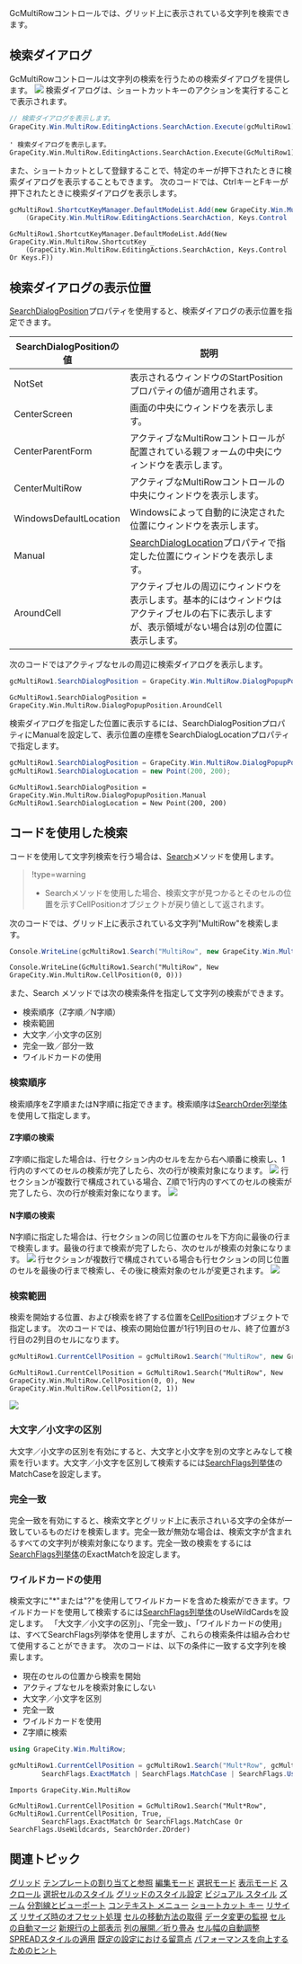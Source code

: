 GcMultiRowコントロールでは、グリッド上に表示されている文字列を検索できます。

## 検索ダイアログ

GcMultiRowコントロールは文字列の検索を行うための検索ダイアログを提供します。
![](/DOCUMENT_SITE_LINK_PREFIX_HERE/document-site-files/images/f148c511-6e98-4b55-9904-150a375d5825/images/userguide/grid_search_01.png)
検索ダイアログは、ショートカットキーのアクションを実行することで表示されます。

```csharp
// 検索ダイアログを表示します。
GrapeCity.Win.MultiRow.EditingActions.SearchAction.Execute(gcMultiRow1);
```

```vbnet
' 検索ダイアログを表示します。
GrapeCity.Win.MultiRow.EditingActions.SearchAction.Execute(GcMultiRow1);
```

また、ショートカットとして登録することで、特定のキーが押下されたときに検索ダイアログを表示することもできます。
次のコードでは、CtrlキーとFキーが押下されたときに検索ダイアログを表示します。

```csharp
gcMultiRow1.ShortcutKeyManager.DefaultModeList.Add(new GrapeCity.Win.MultiRow.ShortcutKey
    (GrapeCity.Win.MultiRow.EditingActions.SearchAction, Keys.Control | Keys.F));
```

```vbnet
GcMultiRow1.ShortcutKeyManager.DefaultModeList.Add(New GrapeCity.Win.MultiRow.ShortcutKey _
    (GrapeCity.Win.MultiRow.EditingActions.SearchAction, Keys.Control Or Keys.F))
```

## 検索ダイアログの表示位置

[SearchDialogPosition](gcdocsite__documentlink?toc-item-id=e7c66e0b-2d12-4efa-834c-e6804052b99c)プロパティを使用すると、検索ダイアログの表示位置を指定できます。

| SearchDialogPositionの値 | 説明 |
| ---------------------- | --- |
| NotSet | 表示されるウィンドウのStartPositionプロパティの値が適用されます。 |
| CenterScreen | 画面の中央にウィンドウを表示します。 |
| CenterParentForm | アクティブなMultiRowコントロールが配置されている親フォームの中央にウィンドウを表示します。 |
| CenterMultiRow | アクティブなMultiRowコントロールの中央にウィンドウを表示します。 |
| WindowsDefaultLocation | Windowsによって自動的に決定された位置にウィンドウを表示します。 |
| Manual | [SearchDialogLocation](gcdocsite__documentlink?toc-item-id=2bc03a2f-fb70-4bb3-b114-12b60164f5d2)プロパティで指定した位置にウィンドウを表示します。 |
| AroundCell | アクティブセルの周辺にウィンドウを表示します。基本的にはウィンドウはアクティブセルの右下に表示しますが、表示領域がない場合は別の位置に表示します。 |

次のコードではアクティブなセルの周辺に検索ダイアログを表示します。

```csharp
gcMultiRow1.SearchDialogPosition = GrapeCity.Win.MultiRow.DialogPopupPosition.AroundCell;
```

```vbnet
GcMultiRow1.SearchDialogPosition = GrapeCity.Win.MultiRow.DialogPopupPosition.AroundCell
```

検索ダイアログを指定した位置に表示するには、SearchDialogPositionプロパティにManualを設定して、表示位置の座標をSearchDialogLocationプロパティで指定します。

```csharp
gcMultiRow1.SearchDialogPosition = GrapeCity.Win.MultiRow.DialogPopupPosition.Manual;
gcMultiRow1.SearchDialogLocation = new Point(200, 200);
```

```vbnet
GcMultiRow1.SearchDialogPosition = GrapeCity.Win.MultiRow.DialogPopupPosition.Manual
GcMultiRow1.SearchDialogLocation = New Point(200, 200)
```

## コードを使用した検索

コードを使用して文字列検索を行う場合は、[Search](gcdocsite__documentlink?toc-item-id=7c1c19b9-2717-4bf9-a25b-efb338c3e1c3)メソッドを使用します。

> !type=warning
>
> * Searchメソッドを使用した場合、検索文字が見つかるとそのセルの位置を示すCellPositionオブジェクトが戻り値として返されます。

次のコードでは、グリッド上に表示されている文字列"MultiRow"を検索します。

```csharp
Console.WriteLine(gcMultiRow1.Search("MultiRow", new GrapeCity.Win.MultiRow.CellPosition(0, 0)));
```

```vbnet
Console.WriteLine(GcMultiRow1.Search("MultiRow", New GrapeCity.Win.MultiRow.CellPosition(0, 0)))
```

また、Search メソッドでは次の検索条件を指定して文字列の検索ができます。

* 検索順序（Z字順／N字順）
* 検索範囲
* 大文字／小文字の区別
* 完全一致／部分一致
* ワイルドカードの使用

### 検索順序

検索順序をZ字順またはN字順に指定できます。検索順序は[SearchOrder列挙体](gcdocsite__documentlink?toc-item-id=d503d5cb-c9f6-46c8-bd42-b7899ec9cee1)を使用して指定します。

#### Z字順の検索

Z字順に指定した場合は、行セクション内のセルを左から右へ順番に検索し、1行内のすべてのセルの検索が完了したら、次の行が検索対象になります。
![](/DOCUMENT_SITE_LINK_PREFIX_HERE/document-site-files/images/f148c511-6e98-4b55-9904-150a375d5825/images/userguide/grid_search_02.png)
行セクションが複数行で構成されている場合、Z順で1行内のすべてのセルの検索が完了したら、次の行が検索対象になります。
![](/DOCUMENT_SITE_LINK_PREFIX_HERE/document-site-files/images/f148c511-6e98-4b55-9904-150a375d5825/images/userguide/grid_search_03.png)

#### N字順の検索

N字順に指定した場合は、行セクションの同じ位置のセルを下方向に最後の行まで検索します。最後の行まで検索が完了したら、次のセルが検索の対象になります。
![](/DOCUMENT_SITE_LINK_PREFIX_HERE/document-site-files/images/f148c511-6e98-4b55-9904-150a375d5825/images/userguide/grid_search_04.png)
行セクションが複数行で構成されている場合も行セクションの同じ位置のセルを最後の行まで検索し、その後に検索対象のセルが変更されます。
![](/DOCUMENT_SITE_LINK_PREFIX_HERE/document-site-files/images/f148c511-6e98-4b55-9904-150a375d5825/images/userguide/grid_search_05.png)

### 検索範囲

検索を開始する位置、および検索を終了する位置を[CellPosition](gcdocsite__documentlink?toc-item-id=6c1e29eb-9794-4057-8364-3ec9fd05e8ae)オブジェクトで指定します。
次のコードでは、検索の開始位置が1行1列目のセル、終了位置が3行目の2列目のセルになります。

```csharp
gcMultiRow1.CurrentCellPosition = gcMultiRow1.Search("MultiRow", new GrapeCity.Win.MultiRow.CellPosition(0, 0), new GrapeCity.Win.MultiRow.CellPosition(2, 1));
```

```vbnet
GcMultiRow1.CurrentCellPosition = GcMultiRow1.Search("MultiRow", New GrapeCity.Win.MultiRow.CellPosition(0, 0), New GrapeCity.Win.MultiRow.CellPosition(2, 1))
```

![](/DOCUMENT_SITE_LINK_PREFIX_HERE/document-site-files/images/f148c511-6e98-4b55-9904-150a375d5825/images/userguide/grid_search_06.png)

### 大文字／小文字の区別

大文字／小文字の区別を有効にすると、大文字と小文字を別の文字とみなして検索を行います。大文字／小文字を区別して検索するには[SearchFlags列挙体](gcdocsite__documentlink?toc-item-id=b48f023b-320a-414f-b411-d920b45d49d1)のMatchCaseを設定します。

### 完全一致

完全一致を有効にすると、検索文字とグリッド上に表示されいる文字の全体が一致しているものだけを検索します。完全一致が無効な場合は、検索文字が含まれるすべての文字列が検索対象になります。完全一致の検索をするには[SearchFlags列挙体](gcdocsite__documentlink?toc-item-id=b48f023b-320a-414f-b411-d920b45d49d1)のExactMatchを設定します。

### ワイルドカードの使用

検索文字に"\*"または"?"を使用してワイルドカードを含めた検索ができます。ワイルドカードを使用して検索するには[SearchFlags列挙体](gcdocsite__documentlink?toc-item-id=b48f023b-320a-414f-b411-d920b45d49d1)のUseWildCardsを設定します。
「大文字／小文字の区別」、「完全一致」、「ワイルドカードの使用」は、すべてSearchFlags列挙体を使用しますが、これらの検索条件は組み合わせて使用することができます。
次のコードは、以下の条件に一致する文字列を検索します。

* 現在のセルの位置から検索を開始
* アクティブなセルを検索対象にしない
* 大文字／小文字を区別
* 完全一致
* ワイルドカードを使用
* Z字順に検索

```csharp
using GrapeCity.Win.MultiRow;

gcMultiRow1.CurrentCellPosition = gcMultiRow1.Search("Mult*Row", gcMultiRow1.CurrentCellPosition, true, 
        SearchFlags.ExactMatch | SearchFlags.MatchCase | SearchFlags.UseWildcards, SearchOrder.ZOrder);
```

```vbnet
Imports GrapeCity.Win.MultiRow

GcMultiRow1.CurrentCellPosition = GcMultiRow1.Search("Mult*Row", GcMultiRow1.CurrentCellPosition, True, _
        SearchFlags.ExactMatch Or SearchFlags.MatchCase Or SearchFlags.UseWildcards, SearchOrder.ZOrder)
```

## 関連トピック

[グリッド](gcdocsite__documentlink?toc-item-id=87ec6429-c3b9-4564-923f-f7c943ce00b9)
[テンプレートの割り当てと参照](gcdocsite__documentlink?toc-item-id=672f7dc1-1297-4293-87f6-f4d7ae30af83)
[編集モード](gcdocsite__documentlink?toc-item-id=1cd87acc-bf66-4bf7-bf75-b61800b830fb)
[選択モード](gcdocsite__documentlink?toc-item-id=05e1230b-6129-43d3-aa78-5b2cbf48ccba)
[表示モード](gcdocsite__documentlink?toc-item-id=e56c66d1-0481-4f06-a48c-d3c4d03893ef)
[スクロール](gcdocsite__documentlink?toc-item-id=2647ada3-b90d-4823-adf7-4fa4ef083123)
[選択セルのスタイル](gcdocsite__documentlink?toc-item-id=e04576cc-5bac-410c-9335-0dda134c922f)
[グリッドのスタイル設定](gcdocsite__documentlink?toc-item-id=77b3a184-61f9-4c3b-967b-dbb6f103acf0)
[ビジュアル スタイル](gcdocsite__documentlink?toc-item-id=860edbe2-0af7-4e60-876e-89187c42d483)
[ズーム](gcdocsite__documentlink?toc-item-id=d83eab82-185e-49f9-88b0-0fd8379d92b6)
[分割線とビューポート](gcdocsite__documentlink?toc-item-id=09f1eccf-76eb-4979-ac29-c97731b2357d)
[コンテキスト メニュー](gcdocsite__documentlink?toc-item-id=cbf794e7-3362-41e9-b625-bd3e8130611b)
[ショートカット キー](gcdocsite__documentlink?toc-item-id=9cdbb6ad-e84e-441f-8f3f-ddd78af7b429)
[リサイズ](gcdocsite__documentlink?toc-item-id=4657f508-867c-455c-81b4-858e8f1d18d7)
[リサイズ時のオフセット処理](gcdocsite__documentlink?toc-item-id=e7471d46-a6b0-47fe-982d-8d4b7561d4e3)
[セルの移動方法の取得](gcdocsite__documentlink?toc-item-id=f3a0271e-fbeb-46ba-aa76-b99352d3e55c)
[データ変更の監視](gcdocsite__documentlink?toc-item-id=1aac18ae-c27c-46f5-bfec-e5872e7d2d1b)
[セルの自動マージ](gcdocsite__documentlink?toc-item-id=1d1e19b2-4282-48a3-ad92-603f73b3cc38)
[新規行の上部表示](gcdocsite__documentlink?toc-item-id=881b6d3e-e4d3-4271-b874-a972e9aef2c8)
[列の展開／折り畳み](gcdocsite__documentlink?toc-item-id=421066a5-9bfa-427f-a980-245ff290f1af)
[セル幅の自動調整](gcdocsite__documentlink?toc-item-id=0fb2df6a-d9df-47d2-8ae9-50185f2c488d)
[SPREADスタイルの適用](gcdocsite__documentlink?toc-item-id=9d7078b7-c6b3-420b-a282-9d08e8135b48)
[既定の設定における留意点](gcdocsite__documentlink?toc-item-id=707e6129-7446-4ccf-9b4b-574225dc0b02)
[パフォーマンスを向上するためのヒント](gcdocsite__documentlink?toc-item-id=78fbc71a-7acb-4af3-ae37-953454f8dece)